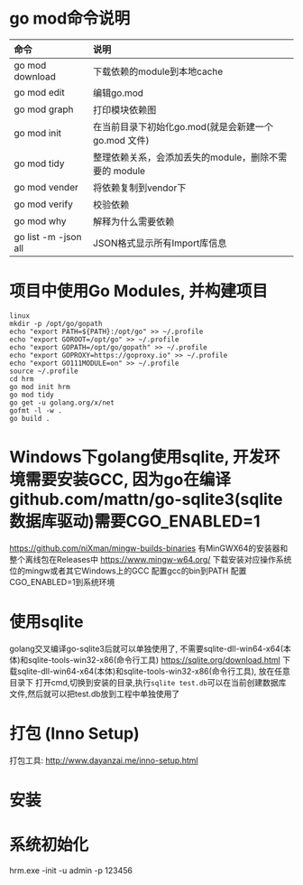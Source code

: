 # go mod命令说明
| 命令 | 说明 |
| :- | :- |
| go mod download | 下载依赖的module到本地cache
| go mod edit | 编辑go.mod
| go mod graph | 打印模块依赖图
| go mod init | 在当前目录下初始化go.mod(就是会新建一个 go.mod 文件)
| go mod tidy | 整理依赖关系，会添加丢失的module，删除不需要的 module
| go mod vender | 将依赖复制到vendor下
| go mod verify | 校验依赖
| go mod why | 解释为什么需要依赖
| go list -m -json all | JSON格式显示所有Import库信息

# 项目中使用Go Modules, 并构建项目
```
linux
mkdir -p /opt/go/gopath
echo "export PATH=${PATH}:/opt/go" >> ~/.profile
echo "export GOROOT=/opt/go" >> ~/.profile
echo "export GOPATH=/opt/go/gopath" >> ~/.profile
echo "export GOPROXY=https://goproxy.io" >> ~/.profile
echo "export GO111MODULE=on" >> ~/.profile
source ~/.profile
cd hrm
go mod init hrm
go mod tidy
go get -u golang.org/x/net
gofmt -l -w .
go build .
```

# Windows下golang使用sqlite, 开发环境需要安装GCC, 因为go在编译github.com/mattn/go-sqlite3(sqlite数据库驱动)需要CGO_ENABLED=1
   https://github.com/niXman/mingw-builds-binaries  有MinGWX64的安装器和整个离线包在Releases中
   https://www.mingw-w64.org/  下载安装对应操作系统位的mingw或者其它Windows上的GCC
   配置gcc的bin到PATH
   配置CGO_ENABLED=1到系统环境

# 使用sqlite
   golang交叉编译go-sqlite3后就可以单独使用了, 不需要sqlite-dll-win64-x64(本体)和sqlite-tools-win32-x86(命令行工具)
   https://sqlite.org/download.html   下载sqlite-dll-win64-x64(本体)和sqlite-tools-win32-x86(命令行工具), 放在任意目录下
   打开cmd,切换到安装的目录,执行`sqlite test.db`可以在当前创建数据库文件,然后就可以把test.db放到工程中单独使用了

# 打包 (Inno Setup)
   打包工具: http://www.dayanzai.me/inno-setup.html

# 安装

# 系统初始化
   hrm.exe -init -u admin -p 123456
